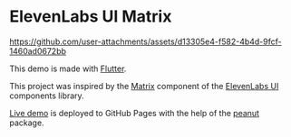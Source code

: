 # ElevenLabs UI Matrix

https://github.com/user-attachments/assets/d13305e4-f582-4b4d-9fcf-1460ad0672bb

This demo is made with [Flutter][flutter].

This project was inspired by the [Matrix][elevenlabs-ui-matrix] component of the [ElevenLabs UI][elevenlabs-ui] components library.

[Live demo][live-demo] is deployed to GitHub Pages with the help of the [peanut][peanut] package.

[flutter]: https://flutter.dev
[elevenlabs-ui]: https://ui.elevenlabs.io
[elevenlabs-ui-matrix]: https://ui.elevenlabs.io/docs/components/matrix
[live-demo]: https://ksokolovskyi.github.io/elevenlabs_ui_matrix
[peanut]: https://pub.dev/packages/peanut
